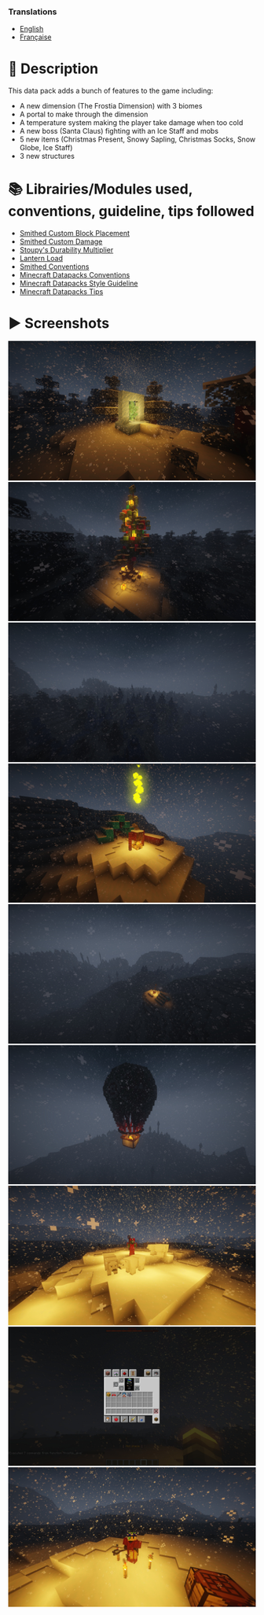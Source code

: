 ### Translations
* [English](https://github.com/Stoupy51/TheFrostiaDimension/blob/main/README.md)
* [Française](https://github.com/Stoupy51/TheFrostiaDimension/blob/main/README.fr.md)



# 📖 Description
This data pack adds a bunch of features to the game including:
- A new dimension (The Frostia Dimension) with 3 biomes
- A portal to make through the dimension
- A temperature system making the player take damage when too cold
- A new boss (Santa Claus) fighting with an Ice Staff and mobs
- 5 new items (Christmas Present, Snowy Sapling, Christmas Socks, Snow Globe, Ice Staff)
- 3 new structures



# 📚 Librairies/Modules used, conventions, guideline, tips followed
- [Smithed Custom Block Placement](https://wiki.smithed.dev/libraries/custom-block/)
- [Smithed Custom Damage](https://wiki.smithed.dev/libraries/damage/)
- [Stoupy's Durability Multiplier](https://github.com/Stoupy51/DurabilityMultiplier)
- [Lantern Load](https://github.com/LanternMC/load)
- [Smithed Conventions](https://wiki.smithed.dev/conventions)
- [Minecraft Datapacks Conventions](https://mc-datapacks.github.io/en/conventions/index.html)
- [Minecraft Datapacks Style Guideline](https://mc-datapacks.github.io/en/style_guideline/index.html)
- [Minecraft Datapacks Tips](https://mc-datapacks.github.io/en/tips/index.html)



# ▶️ Screenshots
![Image 1](https://github.com/Stoupy51/TheFrostiaDimension/blob/main/images/1.jpg)
![Image 2](https://github.com/Stoupy51/TheFrostiaDimension/blob/main/images/2.jpg)
![Image 3](https://github.com/Stoupy51/TheFrostiaDimension/blob/main/images/3.jpg)
![Image 4](https://github.com/Stoupy51/TheFrostiaDimension/blob/main/images/4.jpg)
![Image 5](https://github.com/Stoupy51/TheFrostiaDimension/blob/main/images/5.jpg)
![Image 6](https://github.com/Stoupy51/TheFrostiaDimension/blob/main/images/6.jpg)
![Image 7](https://github.com/Stoupy51/TheFrostiaDimension/blob/main/images/7.jpg)
![Image 8](https://github.com/Stoupy51/TheFrostiaDimension/blob/main/images/8.jpg)
![Image 9](https://github.com/Stoupy51/TheFrostiaDimension/blob/main/images/9.jpg)

